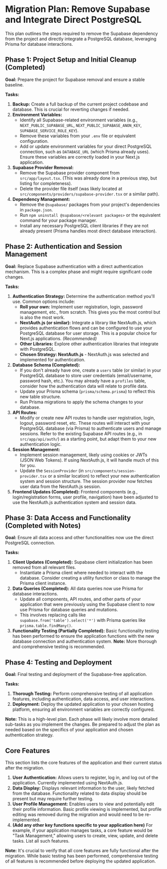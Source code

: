 # Migration Plan: Remove Supabase and Integrate Direct PostgreSQL

This plan outlines the steps required to remove the Supabase dependency from the project and directly integrate a PostgreSQL database, leveraging Prisma for database interactions.

## Phase 1: Project Setup and Initial Cleanup (Completed)

**Goal:** Prepare the project for Supabase removal and ensure a stable baseline.

**Tasks:**

1.  **Backup:** Create a full backup of the current project codebase and database. This is crucial for reverting changes if needed.
2.  **Environment Variables:**
    *   Identify all Supabase-related environment variables (e.g., `NEXT_PUBLIC_SUPABASE_URL`, `NEXT_PUBLIC_SUPABASE_ANON_KEY`, `SUPABASE_SERVICE_ROLE_KEY`).
    *   Remove these variables from your `.env` file or equivalent configuration.
    *   Add or update environment variables for your direct PostgreSQL connection, such as `DATABASE_URL` (which Prisma already uses). Ensure these variables are correctly loaded in your Next.js application.
3.  **Supabase Provider Removal:**
    *   Remove the Supabase provider component from `src/app/layout.tsx`.  (This was already done in a previous step, but listing for completeness).
    *   Delete the provider file itself (was likely located at  `src/components/providers/supabase-provider.tsx` or a similar path).
4.  **Dependency Management:**
    *   Remove the `@supabase/` packages from your project's dependencies in `package.json`.
    *   Run `npm uninstall @supabase/<relevant packages>` or the equivalent command for your package manager.
    *   Install any necessary PostgreSQL client libraries if they are not already present (Prisma handles most direct database interaction).

## Phase 2: Authentication and Session Management

**Goal:** Replace Supabase authentication with a direct authentication mechanism.  This is a complex phase and might require significant code changes.

**Tasks:**

1.  **Authentication Strategy:** Determine the authentication method you'll use. Common options include:
    *   **Roll your own:** Implement user registration, login, password management, etc., from scratch.  This gives you the most control but is also the most work.
    *   **NextAuth.js (or similar):** Integrate a library like NextAuth.js, which provides authentication flows and can be configured to use your PostgreSQL database for user storage. This is a popular choice for Next.js applications.  *(Recommended)*
    *   **Other Libraries:** Explore other authentication libraries that integrate with PostgreSQL.
    *   **Chosen Strategy: NextAuth.js** - NextAuth.js was selected and implemented for authentication.
2.  **Database Schema (Completed):**
    *   If you don't already have one, create a `users` table (or similar) in your PostgreSQL database to store user credentials (email/username, password hash, etc.).  You may already have a `profiles` table, consider how the authentication data will relate to profile data.
    *   Update your Prisma schema (`prisma/schema.prisma`) to reflect this new table structure.
    *   Run Prisma migrations to apply the schema changes to your database.
3.  **API Routes:**
    *   Modify or create new API routes to handle user registration, login, logout, password reset, etc. These routes will interact with your PostgreSQL database (via Prisma) to authenticate users and manage sessions.  Refer to the existing Supabase API routes (e.g., in `src/app/api/auth/`) as a starting point, but adapt them to your new authentication logic.
4.  **Session Management:**
    *   Implement session management, likely using cookies or JWTs (JSON Web Tokens).  If using NextAuth.js, it will handle much of this for you.
    *   Update the `SessionProvider` (in `src/components/session-provider.tsx` or a similar location) to reflect your new authentication system and session structure. The session provider now fetches user data from the NextAuth.js session.
5.  **Frontend Updates (Completed):** Frontend components (e.g., login/registration forms, user profile, navigation) have been adjusted to use the NextAuth.js authentication system and session data.

## Phase 3: Data Access and Functionality (Completed with Notes)

**Goal:** Ensure all data access and other functionalities now use the direct PostgreSQL connection.

**Tasks:**

1.  **Client Updates (Completed):** Supabase client initialization has been removed from all relevant files.
    *   Instantiate a Prisma client where needed to interact with the database.  Consider creating a utility function or class to manage the Prisma client instance.
2.  **Data Queries (Completed):** All data queries now use Prisma for database interactions.
    *   Update all components, API routes, and other parts of your application that were previously using the Supabase client to now use Prisma for database queries and mutations.
    *   This involves replacing calls like `supabase.from('table').select('*')` with Prisma queries like `prisma.table.findMany()`.
3.  **Functionality Testing (Partially Completed):** Basic functionality testing has been performed to ensure the application functions with the new database connection and authentication system. **Note:** More thorough and comprehensive testing is recommended.

## Phase 4: Testing and Deployment

**Goal:**  Final testing and deployment of the Supabase-free application.

**Tasks:**
1.  **Thorough Testing:** Perform comprehensive testing of all application features, including authentication, data access, and user interactions.
2.  **Deployment:** Deploy the updated application to your chosen hosting platform, ensuring all environment variables are correctly configured.

**Note:** This is a high-level plan.  Each phase will likely involve more detailed sub-tasks as you implement the changes.  Be prepared to adjust the plan as needed based on the specifics of your application and chosen authentication strategy.

## Core Features

This section lists the core features of the application and their current status after the migration.

1.  **User Authentication:** Allows users to register, log in, and log out of the application.  Currently implemented using NextAuth.js.
2.  **Data Display:** Displays relevant information to the user, likely fetched from the database.  Functionality related to data display should be present but may require further testing.
3.  **User Profile Management:** Enables users to view and potentially edit their profile information. Basic profile viewing is implemented, but profile editing was removed during the migration and would need to be re-implemented.
4.  **(Add any other key functions specific to your application here)**  For example, if your application manages tasks, a core feature would be "Task Management," allowing users to create, view, update, and delete tasks.  List all such features.

**Note:** It's crucial to verify that all core features are fully functional after the migration.  While basic testing has been performed, comprehensive testing of all features is recommended before deploying the updated application.
